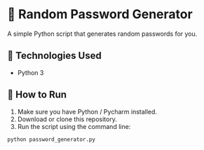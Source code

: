 # 🔐 Random Password Generator

A simple Python script that generates random passwords for you.

## 🧰 Technologies Used

- Python 3

## 🚀 How to Run

1. Make sure you have Python / Pycharm installed.
2. Download or clone this repository.
3. Run the script using the command line:

```bash
python password_generator.py
